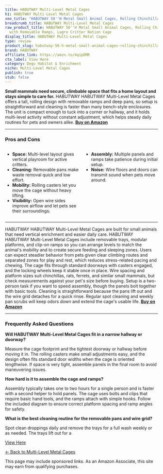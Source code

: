 ```yaml
---
title: HABUTWAY Multi-Level Metal Cages
h1: HABUTWAY Multi-Level Metal Cages
seo_title: "HABUTWAY 50''H Metal Small Animal Cages, Rolling Chinchilla\u2026"
breadcrumb_title: HABUTWAY Multi-Level Metal Cages
raw_product_title: HABUTWAY 50''H Metal Small Animal Cages, Rolling Chinchilla Cage
  with Removable Ramps, Lagre Critter Nation Cage
display_title: HABUTWAY Multi-Level Metal Cages
type: review
product_slug: habutway-50-h-metal-small-animal-cages-rolling-chinchilla-cage-with-rem-024c3978
brand: HABUTWAY
affiliate_link: https://amzn.to/4qipDMR
cta_label: View Here
category: Degu Habitat & Enrichment
niche: Multi-Level Metal Cages
publish: true
stub: false
---
```


<div id="intro" class="full-width">
  <p><strong>Small mammals need secure, climbable space that fits a home layout and stays simple to care for.</strong> HABUTWAY HABUTWAY Multi-Level Metal Cages offers a tall, rolling design with removable ramps and deep pans, so setup is straightforward and cleaning is faster than many bench-style enclosures. The unit is compact enough to tuck into a corner or hallway, and it holds multi-level activity without constant adjustment, which helps steady daily routines for pets and owners alike. <a href="https://amzn.to/4qipDMR" rel="nofollow sponsored noopener" target="_blank"><strong>Buy on Amazon</strong></a></p>
</div>

<hr />
<h3 id="pros-cons">Pros and Cons</h3>
<div class="pc-grid" style="display:grid;grid-template-columns:1fr 1fr;gap:16px;">
  <ul>
    <li><strong>Space:</strong> Multi-level layout gives vertical playroom for active critters.</li>
    <li><strong>Cleaning:</strong> Removable pans make waste removal quick and low effort.</li>
    <li><strong>Mobility:</strong> Rolling casters let you move the cage without heavy lifting.</li>
    <li><strong>Visibility:</strong> Open wire sides improve airflow and let pets see their surroundings.</li>
  </ul>
  <ul>
    <li><strong>Assembly:</strong> Multiple panels and ramps take patience during initial setup.</li>
    <li><strong>Noise:</strong> Wire floors and doors can transmit sound when pets move around.</li>
  </ul>
</div>
<hr />

<div class="full-width">
  <p>HABUTWAY HABUTWAY Multi-Level Metal Cages are built for small animals that need vertical enrichment and easier daily care. HABUTWAY HABUTWAY Multi-Level Metal Cages include removable trays, modular platforms, and clip-on ramps so you can arrange levels to match the animal's mobility and to create secure feeding and sleeping zones. Users can expect steadier behavior from pets given clear climbing routes and separated zones for play and rest, which reduces stress-related pacing and chewing. The cage fits through standard doorways with casters engaged, and the locking wheels keep it stable once in place. Wire spacing and platform sizes suit chinchillas, rats, ferrets, and similar small mammals, but check measurements against your pet's size before buying. Setup is a two-person task if you want to speed assembly, though the panels bolt together with basic tools. Cleaning is straightforward because the pans lift out and the wire grid detaches for a quick rinse. Regular spot cleaning and weekly pan scrubs will keep odors down and extend the cage's usable life. <a href="https://amzn.to/4qipDMR" rel="nofollow sponsored noopener" target="_blank"><strong>Buy on Amazon</strong></a></p>
</div>

<hr />
<h3 id="faqs">Frequently Asked Questions</h3>

<p><strong>Will HABUTWAY Multi-Level Metal Cages fit in a narrow hallway or doorway?</strong></p>
<p>Measure the cage footprint and the tightest doorway or hallway before moving it in. The rolling casters make small adjustments easy, and the design often fits standard door widths when the cage is oriented lengthwise. If space is very tight, assemble panels in the final room to avoid maneuvering issues.</p>

<p><strong>How hard is it to assemble the cage and ramps?</strong></p>
<p>Assembly typically takes one to two hours for a single person and is faster with a second helper to hold panels. The cage uses bolts and clips that require basic hand tools, and the ramps attach with simple hooks. Follow the included diagram to ensure correct platform spacing and ramp angles for safety.</p>

<p><strong>What is the best cleaning routine for the removable pans and wire grid?</strong></p>
<p>Spot clean droppings daily and remove the trays for a full wash weekly or as needed. The trays lift out for a
<p><a class="btn" href="https://amzn.to/4qipDMR" target="_blank" rel="nofollow sponsored noopener">View Here</a></p>
<p><a href="/roundups/degu-habitat-enrichment/multi-level-metal-cages/">← Back to Multi-Level Metal Cages</a></p>
<aside class="disclosure">This page may include sponsored links. As an Amazon Associate, this site may earn from qualifying purchases.</aside>
